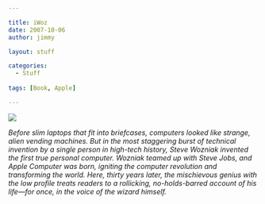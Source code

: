 ```yaml
---

title: iWoz
date: 2007-10-06
author: jimmy

layout: stuff

categories:
  - Stuff
  
tags: [Book, Apple]  

---
```


<div class="iframe-left">
<a href="http://www.amazon.com/iWoz-Computer-Geek-Cult-Icon-ebook/dp/B000VUCIZO/ref=as_li_ss_il?_encoding=UTF8&qid=1458770376&sr=8-1&linkCode=li3&tag=jimmlitt-20&linkId=2ba0397493423d2db7025969af1cd985" target="_blank"><img border="0" src="//ws-na.amazon-adsystem.com/widgets/q?_encoding=UTF8&ASIN=B000VUCIZO&Format=_SL250_&ID=AsinImage&MarketPlace=US&ServiceVersion=20070822&WS=1&tag=jimmlitt-20" ></a><img src="//ir-na.amazon-adsystem.com/e/ir?t=jimmlitt-20&l=li3&o=1&a=B000VUCIZO" width="1" height="1" border="0" alt="" style="border:none !important; margin:0px !important;" />
</div>

_Before slim laptops that fit into briefcases, computers looked like strange, alien vending machines. But in the most staggering burst of technical invention by a single person in high-tech history, Steve Wozniak invented the first true personal computer. Wozniak teamed up with Steve Jobs, and Apple Computer was born, igniting the computer revolution and transforming the world. Here, thirty years later, the mischievous genius with the low profile treats readers to a rollicking, no-holds-barred account of his life—for once, in the voice of the wizard himself._